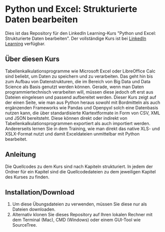 # Python und Excel: Strukturierte Daten bearbeiten
Dies ist das Repository für den LinkedIn Learning-Kurs "Python und Excel: Strukturierte Daten bearbeiten". Der vollständige Kurs ist bei [LinkedIn Learning](https://de.linkedin.com/learning/python-und-excel-strukturierte-daten-bearbeiten) verfügbar.

## Über diesen Kurs
Tabellenkalkulationsprogramme wie Microsoft Excel oder LibreOffice Calc sind beliebt, um Daten zu speichern und zu verarbeiten. Das geht hin bis zum Aufbau von Datenstrukturen, die im Bereich von Big Data und Data Science als Basis genutzt werden können. Gerade, wenn man Daten programmiertechnisch verarbeiten will, müssen diese jedoch oft erst aus Dateien eingelesen und passend aufbereitet werden.  Dieser Kurs zeigt auf der einen Seite, wie man aus Python heraus sowohl mit Bordmitteln als auch ergänzenden Frameworks wie Pandas und Openpyxl solch eine Datenbasis nutzen kann, die über standardisierte Klartextformate in Form von CSV, XML und JSON bereitsteht. Diese können direkt oder indirekt von Tabellenkalkulationsprogrammen exportiert als auch importiert werden. Andererseits lernen Sie in dem Training, wie man direkt das native XLS- und XSLX-Format nutzt und damit Exceldateien unmittelbar mit Python bearbeitet.

## Anleitung
Die Quellcodes zu dem Kurs sind nach Kapiteln strukturiert. In jedem der Ordner für ein Kapitel sind die Quellcodedateien zu dem jeweiligen Kapitel des Kurses zu finden.

## Installation/Download
1. Um diese Übungsdateien zu verwenden, müssen Sie diese nur als Dateien downloaden.
2. Alternativ klonen Sie dieses Repository auf Ihren lokalen Rechner mit dem Terminal (Mac), CMD (Windows) oder einem GUI-Tool wie SourceTree.
